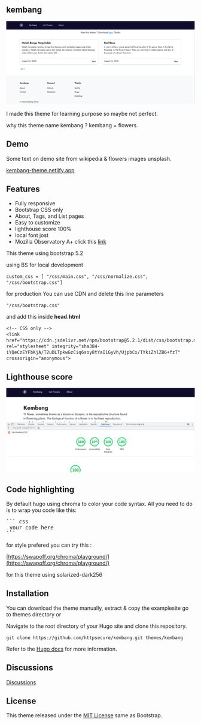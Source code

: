 ## kembang

![kembang](https://raw.githubusercontent.com/httpsecure/gambar-blog/main/images/screenshot.png)


I made this theme for learning purpose so maybe not perfect.

why this theme name kembang ? kembang = flowers.

## Demo

 Some text on demo site from wikipedia & flowers images unsplash.
 
 [kembang-theme.netlify.app](https://kembang-theme.netlify.app/)

## Features

* Fully responsive
* Bootstrap CSS only
* About, Tags, and List pages
* Easy to customize
* lighthouse score 100%
* local font jost
* Mozilla Observatory A+ click this [link](https://observatory.mozilla.org/analyze/kembang-theme.netlify.app)

This theme using bootstrap 5.2

using BS for local development

```
custom_css = [ "/css/main.css", "/css/normalize.css", "/css/bootstrap.css"]
```
for production You can use CDN and delete this line parameters
```
"/css/bootstrap.css"
```
and add this inside **head.html**
```
<!-- CSS only -->
<link href="https://cdn.jsdelivr.net/npm/bootstrap@5.2.1/dist/css/bootstrap.min.css" rel="stylesheet" integrity="sha384-iYQeCzEYFbKjA/T2uDLTpkwGzCiq6soy8tYaI1GyVh/UjpbCx/TYkiZhlZB6+fzT" crossorigin="anonymous">
```
## Lighthouse score

![Lighthouse](https://raw.githubusercontent.com/httpsecure/gambar-blog/main/light.png)

## Code highlighting

By default hugo using chroma to color your code syntax. All you need to do is to wrap you code like this:

<pre>
``` css
 your code here
```
</pre>
for style prefered you can try this :

[https://swapoff.org/chroma/playground/](https://swapoff.org/chroma/playground/)

for this theme using solarized-dark256

## Installation

You can download the theme manually, extract & copy the examplesite go to themes directory
or

Navigate to the root directory of your Hugo site and clone this repository.
``` 
git clone https://github.com/httpsecure/kembang.git themes/kembang
```
Refer to the [Hugo docs](https://gohugo.io/getting-started/quick-start/) for more information.

## Discussions

[Discussions](https://github.com/httpsecure/kembang/discussions)

## License

This theme released under the [MIT License](https://github.com/httpsecure/kembang/blob/main/LICENSE) same as Bootstrap.


